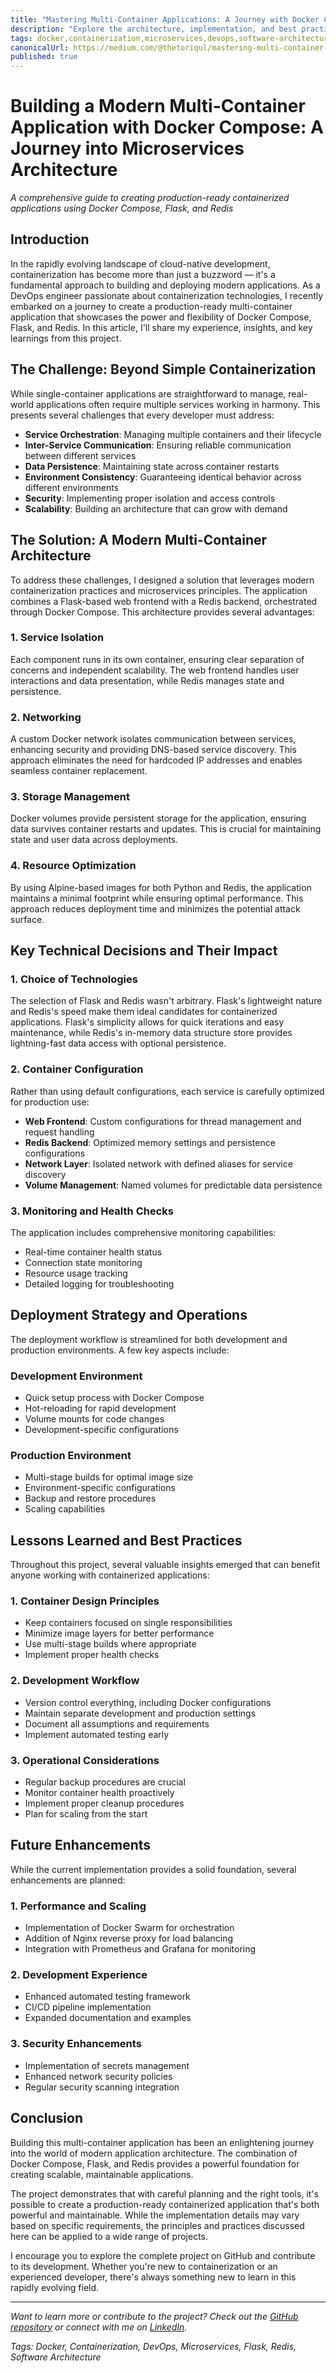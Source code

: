 ```yaml
---
title: "Mastering Multi-Container Applications: A Journey with Docker Compose, Flask, and Redis"
description: "Explore the architecture, implementation, and best practices of building production-ready containerized applications using Docker Compose, Flask, and Redis"
tags: docker,containerization,microservices,devops,software-architecture,flask
canonicalUrl: https://medium.com/@thetoriqul/mastering-multi-container-applications
published: true
---
```

# Building a Modern Multi-Container Application with Docker Compose: A Journey into Microservices Architecture

*A comprehensive guide to creating production-ready containerized applications using Docker Compose, Flask, and Redis*

## Introduction

In the rapidly evolving landscape of cloud-native development, containerization has become more than just a buzzword — it's a fundamental approach to building and deploying modern applications. As a DevOps engineer passionate about containerization technologies, I recently embarked on a journey to create a production-ready multi-container application that showcases the power and flexibility of Docker Compose, Flask, and Redis. In this article, I'll share my experience, insights, and key learnings from this project.

## The Challenge: Beyond Simple Containerization

While single-container applications are straightforward to manage, real-world applications often require multiple services working in harmony. This presents several challenges that every developer must address:

- **Service Orchestration**: Managing multiple containers and their lifecycle
- **Inter-Service Communication**: Ensuring reliable communication between different services
- **Data Persistence**: Maintaining state across container restarts
- **Environment Consistency**: Guaranteeing identical behavior across different environments
- **Security**: Implementing proper isolation and access controls
- **Scalability**: Building an architecture that can grow with demand

## The Solution: A Modern Multi-Container Architecture

To address these challenges, I designed a solution that leverages modern containerization practices and microservices principles. The application combines a Flask-based web frontend with a Redis backend, orchestrated through Docker Compose. This architecture provides several advantages:

### 1. Service Isolation
Each component runs in its own container, ensuring clear separation of concerns and independent scalability. The web frontend handles user interactions and data presentation, while Redis manages state and persistence.

### 2. Networking
A custom Docker network isolates communication between services, enhancing security and providing DNS-based service discovery. This approach eliminates the need for hardcoded IP addresses and enables seamless container replacement.

### 3. Storage Management
Docker volumes provide persistent storage for the application, ensuring data survives container restarts and updates. This is crucial for maintaining state and user data across deployments.

### 4. Resource Optimization
By using Alpine-based images for both Python and Redis, the application maintains a minimal footprint while ensuring optimal performance. This approach reduces deployment time and minimizes the potential attack surface.

## Key Technical Decisions and Their Impact

### 1. Choice of Technologies

The selection of Flask and Redis wasn't arbitrary. Flask's lightweight nature and Redis's speed make them ideal candidates for containerized applications. Flask's simplicity allows for quick iterations and easy maintenance, while Redis's in-memory data structure store provides lightning-fast data access with optional persistence.

### 2. Container Configuration

Rather than using default configurations, each service is carefully optimized for production use:

- **Web Frontend**: Custom configurations for thread management and request handling
- **Redis Backend**: Optimized memory settings and persistence configurations
- **Network Layer**: Isolated network with defined aliases for service discovery
- **Volume Management**: Named volumes for predictable data persistence

### 3. Monitoring and Health Checks

The application includes comprehensive monitoring capabilities:
- Real-time container health status
- Connection state monitoring
- Resource usage tracking
- Detailed logging for troubleshooting

## Deployment Strategy and Operations

The deployment workflow is streamlined for both development and production environments. A few key aspects include:

### Development Environment
- Quick setup process with Docker Compose
- Hot-reloading for rapid development
- Volume mounts for code changes
- Development-specific configurations

### Production Environment
- Multi-stage builds for optimal image size
- Environment-specific configurations
- Backup and restore procedures
- Scaling capabilities

## Lessons Learned and Best Practices

Throughout this project, several valuable insights emerged that can benefit anyone working with containerized applications:

### 1. Container Design Principles
- Keep containers focused on single responsibilities
- Minimize image layers for better performance
- Use multi-stage builds where appropriate
- Implement proper health checks

### 2. Development Workflow
- Version control everything, including Docker configurations
- Maintain separate development and production settings
- Document all assumptions and requirements
- Implement automated testing early

### 3. Operational Considerations
- Regular backup procedures are crucial
- Monitor container health proactively
- Implement proper cleanup procedures
- Plan for scaling from the start

## Future Enhancements

While the current implementation provides a solid foundation, several enhancements are planned:

### 1. Performance and Scaling
- Implementation of Docker Swarm for orchestration
- Addition of Nginx reverse proxy for load balancing
- Integration with Prometheus and Grafana for monitoring

### 2. Development Experience
- Enhanced automated testing framework
- CI/CD pipeline implementation
- Expanded documentation and examples

### 3. Security Enhancements
- Implementation of secrets management
- Enhanced network security policies
- Regular security scanning integration

## Conclusion

Building this multi-container application has been an enlightening journey into the world of modern application architecture. The combination of Docker Compose, Flask, and Redis provides a powerful foundation for creating scalable, maintainable applications.

The project demonstrates that with careful planning and the right tools, it's possible to create a production-ready containerized application that's both powerful and maintainable. While the implementation details may vary based on specific requirements, the principles and practices discussed here can be applied to a wide range of projects.

I encourage you to explore the complete project on GitHub and contribute to its development. Whether you're new to containerization or an experienced developer, there's always something new to learn in this rapidly evolving field.

---

*Want to learn more or contribute to the project? Check out the [GitHub repository](https://github.com/TheToriqul/multi-container-app-deployment) or connect with me on [LinkedIn](https://www.linkedin.com/in/thetoriqul/).*

*Tags: Docker, Containerization, DevOps, Microservices, Flask, Redis, Software Architecture*